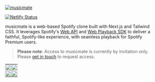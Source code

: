 [![musicmate](https://mexhjsdibsoshbepazwt.supabase.co/storage/v1/object/public/musicmate-pub//musicmate.png)](https://musicmate.jamesmichael.dev)

[![Netlify Status](https://api.netlify.com/api/v1/badges/79adfa93-df1d-4af5-b139-664f90d05941/deploy-status)](https://musicmate.jamesmichael.dev)

musicmate is a web-based Spotify clone built with Next.js and Tailwind CSS. It leverages Spotify's [Web API](https://developer.spotify.com/documentation/web-api) and [Web Playback SDK](https://developer.spotify.com/documentation/web-playback-sdk) to deliver a faithful, Spotify-like experience, with seamless playback for Spotify Premium users.

> **Please note**: Access to musicmate is currently by invitation only. Please [get in touch](mailto:musicmate@jamesmichael.dev?subject=Access%20Request) to request access.

<table style="width: 100%; height: 100%; border-spacing: 0;">
  <tr style="height: 50%;">
    <td style="width: 50%; padding: 0; text-align: center;">
      <img src="https://mexhjsdibsoshbepazwt.supabase.co/storage/v1/object/public/musicmate-pub//artist.png" style="width: 100%; height: 100%; object-fit: cover;" />
    </td>
    <td style="width: 50%; padding: 0; text-align: center;">
      <img src="https://mexhjsdibsoshbepazwt.supabase.co/storage/v1/object/public/musicmate-pub//album.png" style="width: 100%; height: 100%; object-fit: cover;" />
    </td>
  </tr>
  <tr style="height: 50%;">
    <td style="width: 50%; padding: 0; text-align: center;">
      <img src="https://mexhjsdibsoshbepazwt.supabase.co/storage/v1/object/public/musicmate-pub//search.png" style="width: 100%; height: 100%; object-fit: cover;" />
    </td>
    <td style="width: 50%; padding: 0; text-align: center;">
      <img src="https://mexhjsdibsoshbepazwt.supabase.co/storage/v1/object/public/musicmate-pub//playlist.png" style="width: 100%; height: 100%; object-fit: cover;" />
    </td>
  </tr>
</table>

### 🚀 **Features**

-   🎶 View your Spotify library
-   🔍 Search for playlists, artists, albums, and tracks
-   🌟 Explore your top artists and most-played tracks
-   🎧 Enjoy full Spotify playback _(requires Spotify Premium)_

### 🛠️ **Tech Stack**

-   **Next.js (App Router)** - For a fast and scalable frontend
-   **Tailwind CSS** - For modern and responsive styling
-   **Zustand** - For lightweight state management
-   **Framer Motion** - For smooth animations
-   **node-vibrant** - To extract colours from album art and cover images
